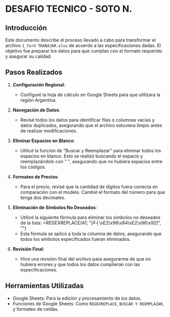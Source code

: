 # DESAFIO TECNICO - SOTO N.

## Introducción

Este documento describe el proceso llevado a cabo para transformar el archivo `1_ford TRABAJAR.xlsx` de acuerdo a las especificaciones dadas. El objetivo fue preparar los datos para que cumplan con el formato requerido y asegurar su calidad.

## Pasos Realizados

1. **Configuración Regional**:
   - Configuré la hoja de cálculo en Google Sheets para que utilizara la región Argentina.

2. **Navegación de Datos**:
   - Revisé todos los datos para identificar filas o columnas vacías y datos duplicados, asegurando que el archivo estuviera limpio antes de realizar modificaciones.

3. **Eliminar Espacios en Blanco**:
   - Utilicé la función de "Buscar y Reemplazar" para eliminar todos los espacios en blanco. Esto se realizó buscando el espacio y reemplazándolo con " ", asegurando que no hubiera espacios entre los códigos.

4. **Formateo de Precios**:
   - Para el precio, revisé que la cantidad de dígitos fuera correcta en comparación con el modelo. Cambié el formato del número para que tenga dos decimales. 

5. **Eliminación de Símbolos No Deseados**:
   - Utilicé la siguiente fórmula para eliminar los símbolos no deseados de la lista:
      =REGEXREPLACE(A1; "[╝┤\xE2\x96\x84\xE2\x96\x92]", "")
   - Esta fórmula se aplicó a toda la columna de datos, asegurando que todos los símbolos especificados fueran eliminados.

6. **Revisión Final**:
   - Hice una revisión final del archivo para asegurarme de que no hubiera errores y que todos los datos cumplieran con las especificaciones.

## Herramientas Utilizadas

- Google Sheets: Para la edición y procesamiento de los datos.
- Funciones de Google Sheets: Como `REGEXREPLACE`, `BUSCAR Y REEMPLAZAR`, y formateo de celdas.
